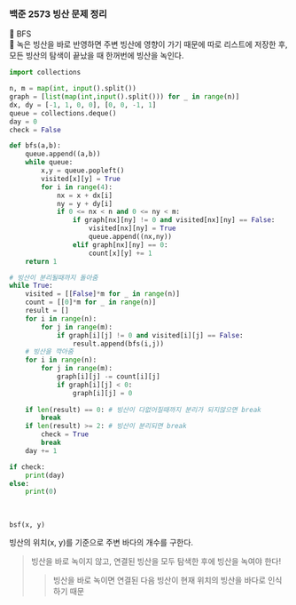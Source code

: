 ### 백준 2573 빙산 문제 정리

📌 BFS <br>
📌 녹은 빙산을 바로 반영하면 주변 빙산에 영향이 가기 때문에 따로 리스트에 저장한 후, 모든 빙산의 탐색이 끝났을 때 한꺼번에 빙산을 녹인다.



```python
import collections

n, m = map(int, input().split())
graph = [list(map(int,input().split())) for _ in range(n)]
dx, dy = [-1, 1, 0, 0], [0, 0, -1, 1]
queue = collections.deque()
day = 0
check = False

def bfs(a,b):
    queue.append((a,b))
    while queue:
        x,y = queue.popleft()
        visited[x][y] = True
        for i in range(4):
            nx = x + dx[i]
            ny = y + dy[i]
            if 0 <= nx < n and 0 <= ny < m:
                if graph[nx][ny] != 0 and visited[nx][ny] == False:
                    visited[nx][ny] = True
                    queue.append((nx,ny))
                elif graph[nx][ny] == 0:
                    count[x][y] += 1
    return 1

# 빙산이 분리될때까지 돌아줌
while True:
    visited = [[False]*m for _ in range(n)]
    count = [[0]*m for _ in range(n)]
    result = []
    for i in range(n):
        for j in range(m):
            if graph[i][j] != 0 and visited[i][j] == False:
                result.append(bfs(i,j))
    # 빙산을 깍아줌           
    for i in range(n):
        for j in range(m):
            graph[i][j] -= count[i][j]
            if graph[i][j] < 0:
                graph[i][j] = 0
    
    if len(result) == 0: # 빙산이 다없어질때까지 분리가 되지않으면 break
        break
    if len(result) >= 2: # 빙산이 분리되면 break
        check = True
        break
    day += 1

if check:        
    print(day)
else:
    print(0)
```

<br>

`bsf(x, y)`

빙산의 위치(x, y)를 기준으로 주변 바다의 개수를 구한다.
> 빙산을 바로 녹이지 않고, 연결된 빙산을 모두 탐색한 후에 빙산을 녹여야 한다!
>> 빙산을 바로 녹이면 연결된 다음 빙산이 현재 위치의 빙산을 바다로 인식하기 때문

